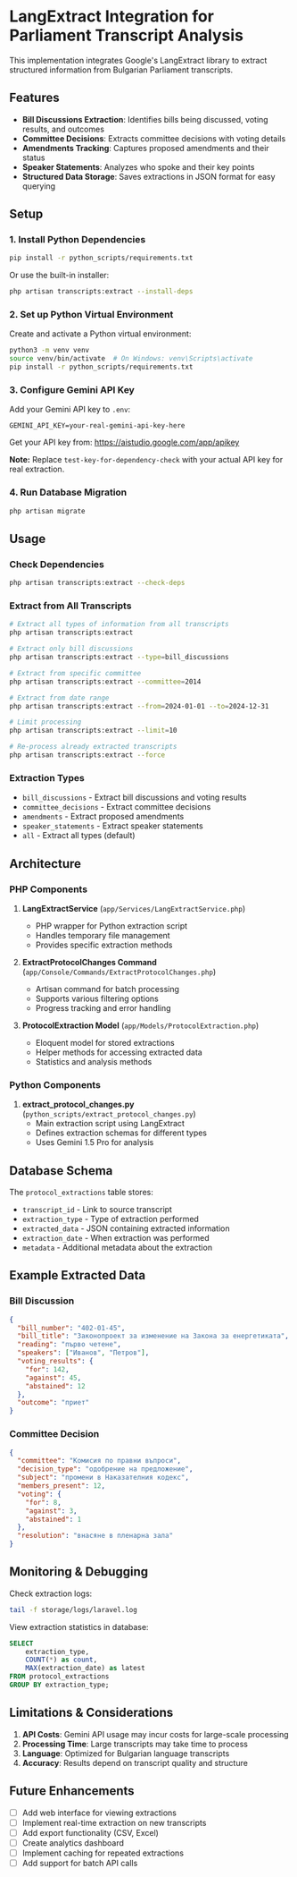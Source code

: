 # LangExtract Integration for Parliament Transcript Analysis

This implementation integrates Google's LangExtract library to extract structured information from Bulgarian Parliament transcripts.

## Features

- **Bill Discussions Extraction**: Identifies bills being discussed, voting results, and outcomes
- **Committee Decisions**: Extracts committee decisions with voting details
- **Amendments Tracking**: Captures proposed amendments and their status
- **Speaker Statements**: Analyzes who spoke and their key points
- **Structured Data Storage**: Saves extractions in JSON format for easy querying

## Setup

### 1. Install Python Dependencies

```bash
pip install -r python_scripts/requirements.txt
```

Or use the built-in installer:

```bash
php artisan transcripts:extract --install-deps
```

### 2. Set up Python Virtual Environment

Create and activate a Python virtual environment:

```bash
python3 -m venv venv
source venv/bin/activate  # On Windows: venv\Scripts\activate
pip install -r python_scripts/requirements.txt
```

### 3. Configure Gemini API Key

Add your Gemini API key to `.env`:

```
GEMINI_API_KEY=your-real-gemini-api-key-here
```

Get your API key from: https://aistudio.google.com/app/apikey

**Note:** Replace `test-key-for-dependency-check` with your actual API key for real extraction.

### 4. Run Database Migration

```bash
php artisan migrate
```

## Usage

### Check Dependencies

```bash
php artisan transcripts:extract --check-deps
```

### Extract from All Transcripts

```bash
# Extract all types of information from all transcripts
php artisan transcripts:extract

# Extract only bill discussions
php artisan transcripts:extract --type=bill_discussions

# Extract from specific committee
php artisan transcripts:extract --committee=2014

# Extract from date range
php artisan transcripts:extract --from=2024-01-01 --to=2024-12-31

# Limit processing
php artisan transcripts:extract --limit=10

# Re-process already extracted transcripts
php artisan transcripts:extract --force
```

### Extraction Types

- `bill_discussions` - Extract bill discussions and voting results
- `committee_decisions` - Extract committee decisions
- `amendments` - Extract proposed amendments
- `speaker_statements` - Extract speaker statements
- `all` - Extract all types (default)

## Architecture

### PHP Components

1. **LangExtractService** (`app/Services/LangExtractService.php`)
   - PHP wrapper for Python extraction script
   - Handles temporary file management
   - Provides specific extraction methods

2. **ExtractProtocolChanges Command** (`app/Console/Commands/ExtractProtocolChanges.php`)
   - Artisan command for batch processing
   - Supports various filtering options
   - Progress tracking and error handling

3. **ProtocolExtraction Model** (`app/Models/ProtocolExtraction.php`)
   - Eloquent model for stored extractions
   - Helper methods for accessing extracted data
   - Statistics and analysis methods

### Python Components

1. **extract_protocol_changes.py** (`python_scripts/extract_protocol_changes.py`)
   - Main extraction script using LangExtract
   - Defines extraction schemas for different types
   - Uses Gemini 1.5 Pro for analysis

## Database Schema

The `protocol_extractions` table stores:
- `transcript_id` - Link to source transcript
- `extraction_type` - Type of extraction performed
- `extracted_data` - JSON containing extracted information
- `extraction_date` - When extraction was performed
- `metadata` - Additional metadata about the extraction

## Example Extracted Data

### Bill Discussion
```json
{
  "bill_number": "402-01-45",
  "bill_title": "Законопроект за изменение на Закона за енергетиката",
  "reading": "първо четене",
  "speakers": ["Иванов", "Петров"],
  "voting_results": {
    "for": 142,
    "against": 45,
    "abstained": 12
  },
  "outcome": "приет"
}
```

### Committee Decision
```json
{
  "committee": "Комисия по правни въпроси",
  "decision_type": "одобрение на предложение",
  "subject": "промени в Наказателния кодекс",
  "members_present": 12,
  "voting": {
    "for": 8,
    "against": 3,
    "abstained": 1
  },
  "resolution": "внасяне в пленарна зала"
}
```

## Monitoring & Debugging

Check extraction logs:
```bash
tail -f storage/logs/laravel.log
```

View extraction statistics in database:
```sql
SELECT 
    extraction_type,
    COUNT(*) as count,
    MAX(extraction_date) as latest
FROM protocol_extractions
GROUP BY extraction_type;
```

## Limitations & Considerations

1. **API Costs**: Gemini API usage may incur costs for large-scale processing
2. **Processing Time**: Large transcripts may take time to process
3. **Language**: Optimized for Bulgarian language transcripts
4. **Accuracy**: Results depend on transcript quality and structure

## Future Enhancements

- [ ] Add web interface for viewing extractions
- [ ] Implement real-time extraction on new transcripts
- [ ] Add export functionality (CSV, Excel)
- [ ] Create analytics dashboard
- [ ] Implement caching for repeated extractions
- [ ] Add support for batch API calls